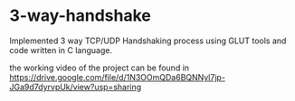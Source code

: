 # 3-way-handshake
Implemented 3 way TCP/UDP Handshaking process using GLUT tools and code written in C language.

the working video of the project can be found in 
https://drive.google.com/file/d/1N3OOmQDa6BQNNyl7jp-JGa9d7dyrvpUk/view?usp=sharing
